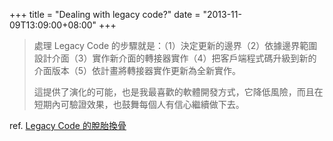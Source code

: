 +++
title = "Dealing with legacy code?"
date = "2013-11-09T13:09:00+08:00"
+++
> 處理 Legacy Code 的步驟就是：（1）決定更新的邊界（2）依據邊界範圍設計介面（3）實作新介面的轉接器實作（4）把客戶端程式碼升級到新的介面版本（5）依計畫將轉接器實作更新為全新實作。 
>
>這提供了演化的可能，也是我最喜歡的軟體開發方式，它降低風險，而且在短期內可驗證效果，也鼓舞每個人有信心繼續做下去。

ref. [Legacy Code 的脫胎換骨](http://www.ithome.com.tw/itadm/article.php?c=83557)